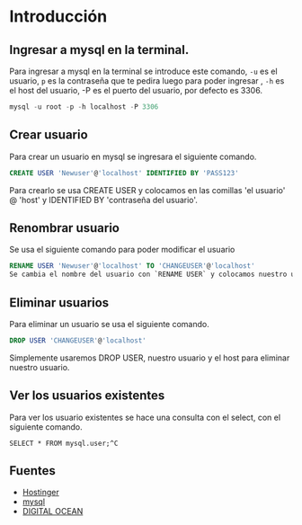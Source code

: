 # Introducción



## Ingresar a mysql en la terminal.
Para ingresar a mysql en la terminal se introduce este comando, `-u` es el usuario, `p` es la contraseña que te pedira luego para poder ingresar , `-h` es el host del usuario, -P es el puerto del usuario, por defecto es 3306. 
```sql
mysql -u root -p -h localhost -P 3306
```
## Crear usuario
Para crear un usuario en mysql se ingresara el siguiente comando.
```sql
CREATE USER 'Newuser'@'localhost' IDENTIFIED BY 'PASS123'
```
Para crearlo se usa CREATE USER y colocamos en las comillas 'el usuario' @ 'host' y IDENTIFIED BY 'contraseña del usuario'.
## Renombrar usuario
Se usa el siguiente comando para poder modificar el usuario 
```sql
RENAME USER 'Newuser'@'localhost' TO 'CHANGEUSER'@'localhost'
Se cambia el nombre del usuario con `RENAME USER` y colocamos nuestro usuario con el host y luego colocamos el nuevo, separados con el `TO`.
```
## Eliminar usuarios
Para eliminar un usuario se usa el siguiente comando.
```sql
DROP USER 'CHANGEUSER'@'localhost'
```
Simplemente usaremos DROP USER, nuestro usuario y el host para eliminar nuestro usuario.

## Ver los usuarios existentes
Para ver los usuario existentes se hace una consulta con el select, con el siguiente comando.
```
SELECT * FROM mysql.user;^C

```

## Fuentes 
- [Hostinger](https://www.hostinger.es/tutoriales/como-crear-usuario-mysql)
- [mysql](https://dev.mysql.com/doc/refman/8.3/en/user-names.html)
- [DIGITAL OCEAN](https://www.digitalocean.com/community/tutorials/crear-un-nuevo-usuario-y-otorgarle-permisos-en-mysql-es)